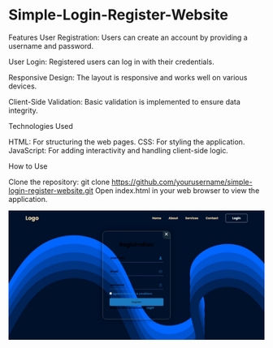 # Simple-Login-Register-Website

Features
User Registration: Users can create an account by providing a username and password.

User Login: Registered users can log in with their credentials.

Responsive Design: The layout is responsive and works well on various devices.

Client-Side Validation: Basic validation is implemented to ensure data integrity.

Technologies Used

HTML: For structuring the web pages.
CSS: For styling the application.
JavaScript: For adding interactivity and handling client-side logic.

How to Use

Clone the repository: git clone https://github.com/yourusername/simple-login-register-website.git
Open index.html in your web browser to view the application.

![image alt](https://github.com/M-tech-cmd/Simple-Login-Register-Website/blob/226fc4c20f84209d4276fd5074d4d2b3c82cef83/Screenshot_-.jpeg)
